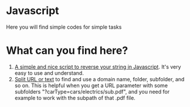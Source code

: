 # Javascript
Here you will find simple codes for simple tasks

# What can you find here?

1. <a href="https://github.com/Stefannag/javascript/blob/main/reversestring.js" target="_blank">A simple and nice script to reverse your string in Javascript</a>. It's very easy to use and understand.
2. <a href="https://github.com/Stefannag/javascript/blob/main/splitstringurl.js">Split URL or text</a> to find and use a domain name, folder, subfolder, and so on. This is helpful when you get a URL parameter with some subfolders "?carType=cars/electrics/sub.pdf", and you need for example to work with the subpath of that .pdf file.
